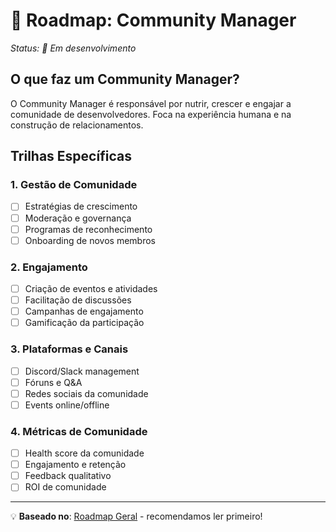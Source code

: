 # 👥 Roadmap: Community Manager

*Status: 🔄 Em desenvolvimento*

## O que faz um Community Manager?

O Community Manager é responsável por nutrir, crescer e engajar a comunidade de desenvolvedores. Foca na experiência humana e na construção de relacionamentos.

## Trilhas Específicas

### 1. Gestão de Comunidade
- [ ] Estratégias de crescimento
- [ ] Moderação e governança
- [ ] Programas de reconhecimento
- [ ] Onboarding de novos membros

### 2. Engajamento
- [ ] Criação de eventos e atividades
- [ ] Facilitação de discussões
- [ ] Campanhas de engajamento
- [ ] Gamificação da participação

### 3. Plataformas e Canais
- [ ] Discord/Slack management
- [ ] Fóruns e Q&A
- [ ] Redes sociais da comunidade
- [ ] Events online/offline

### 4. Métricas de Comunidade
- [ ] Health score da comunidade
- [ ] Engajamento e retenção
- [ ] Feedback qualitativo
- [ ] ROI de comunidade

---

💡 **Baseado no**: [Roadmap Geral](./roadmap-geral.md) - recomendamos ler primeiro!

